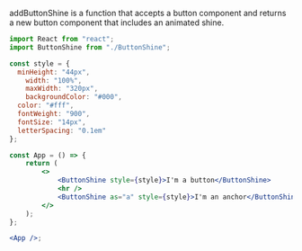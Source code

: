addButtonShine is a function that accepts a button component and returns a new button component that includes an animated shine.
```jsx
import React from "react";
import ButtonShine from "./ButtonShine";

const style = {
  minHeight: "44px",
	width: "100%",
	maxWidth: "320px",
	backgroundColor: "#000",
  color: "#fff",
  fontWeight: "900",
  fontSize: "14px",
  letterSpacing: "0.1em"
};

const App = () => {
	return (
		<>
			<ButtonShine style={style}>I'm a button</ButtonShine>
			<hr />
			<ButtonShine as="a" style={style}>I'm an anchor</ButtonShine>
		</>
	);
};

<App />;
```
